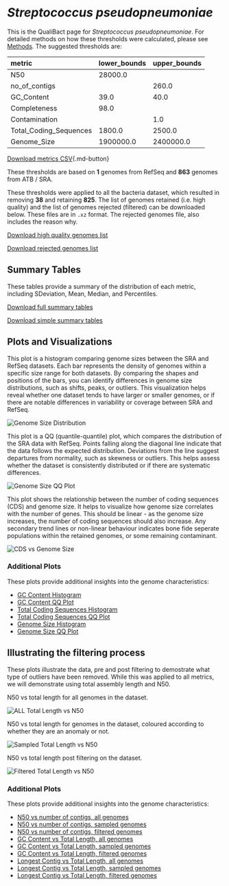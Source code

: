 # *Streptococcus pseudopneumoniae*

This is the QualiBact page for *Streptococcus pseudopneumoniae*. For detailed methods on how these thresholds were calculated, please see [Methods](../../methods.md).
The suggested thresholds are: 

| metric                 | lower_bounds   | upper_bounds   |
|:-----------------------|:---------------|:---------------|
| N50                    | 28000.0        |                |
| no_of_contigs          |                | 260.0          |
| GC_Content             | 39.0           | 40.0           |
| Completeness           | 98.0           |                |
| Contamination          |                | 1.0            |
| Total_Coding_Sequences | 1800.0         | 2500.0         |
| Genome_Size            | 1900000.0      | 2400000.0      |

[Download metrics CSV](Streptococcus_pseudopneumoniae_metrics.csv){.md-button}


These thresholds are based on **1** genomes from RefSeq and **863** genomes from ATB / SRA.

These thresholds were applied to all the bacteria dataset, which resulted in removing **38** and retaining **825**.
The list of genomes retained (i.e. high quality) and the list of genomes rejected (filtered) can be downloaded below. These files are in `.xz` format. The rejected genomes file, also includes the reason why.

[Download high quality genomes list](Streptococcus_pseudopneumoniae_high_quality_genomes.csv.xz)


[Download rejected genomes list](Streptococcus_pseudopneumoniae_filtered_out_genomes.csv.xz)



## Summary Tables
These tables provide a summary of the distribution of each metric, including SDeviation, Mean, Median, and Percentiles.

[Download full summary tables](summary.csv)

[Download simple summary tables](selected_summary.csv)

## Plots and Visualizations

This plot is a histogram comparing genome sizes between the SRA and RefSeq datasets. Each bar represents the density of genomes within a specific size range for both datasets. By comparing the shapes and positions of the bars, you can identify differences in genome size distributions, such as shifts, peaks, or outliers. This visualization helps reveal whether one dataset tends to have larger or smaller genomes, or if there are notable differences in variability or coverage between SRA and RefSeq.

![Genome Size Distribution](Genome_Size_refseq_histogram_kde.png)

This plot is a QQ (quantile-quantile) plot, which compares the distribution of the SRA data with RefSeq. Points falling along the diagonal line indicate that the data follows the expected distribution. Deviations from the line suggest departures from normality, such as skewness or outliers. This helps assess whether the dataset is consistently distributed or if there are systematic differences.

![Genome Size QQ Plot](Genome_Size_refseq_qqplot.png)

This plot shows the relationship between the number of coding sequences (CDS) and genome size. It helps to visualize how genome size correlates with the number of genes. This should be linear - as the genome size increases, the number of coding sequences should also increase. Any secondary trend lines or non-linear behaviour indicates bone fide seperate populations within the retained genomes, or some remaining contaminant. 

![CDS vs Genome Size](Streptococcus_pseudopneumoniae_CDS_vs_Genome_Size.png)

### Additional Plots

These plots provide additional insights into the genome characteristics:

- [GC Content Histogram](GC_Content_refseq_histogram_kde.png)
- [GC Content QQ Plot](GC_Content_refseq_qqplot.png)
- [Total Coding Sequences Histogram](Total_Coding_Sequences_refseq_histogram_kde.png)
- [Total Coding Sequences QQ Plot](Total_Coding_Sequences_refseq_qqplot.png)
- [Genome Size Histogram](Genome_Size_refseq_histogram_kde.png)
- [Genome Size QQ Plot](Genome_Size_refseq_qqplot.png)
## Illustrating the filtering process
These plots illustrate the data, pre and post filtering to demostrate what type of outliers have been removed. While this was applied to all metrics, we will demonstrate using total assembly length and N50.

N50 vs total length for all genomes in the dataset.

![ALL Total Length vs N50](Streptococcus_pseudopneumoniae_all_total_length_N50.png)

N50 vs total length for genomes in the dataset, coloured according to whether they are an anomaly or not.

![Sampled Total Length vs N50](Streptococcus_pseudopneumoniae_sample_total_length_N50.png)

N50 vs total length post filtering on the dataset.

![Filtered Total Length vs N50](Streptococcus_pseudopneumoniae_filt_total_length_N50.png)

### Additional Plots

These plots provide additional insights into the genome characteristics:

- [N50 vs number of contigs, all genomes](Streptococcus_pseudopneumoniae_all_N50_number.png)
- [N50 vs number of contigs, sampled genomes](Streptococcus_pseudopneumoniae_sample_N50_number.png)
- [N50 vs number of contigs, filtered genomes](Streptococcus_pseudopneumoniae_filt_N50_number.png)
- [GC Content vs Total Length, all genomes](Streptococcus_pseudopneumoniae_all_total_length_GC_Content.png)
- [GC Content vs Total Length, sampled genomes](Streptococcus_pseudopneumoniae_sample_total_length_GC_Content.png)
- [GC Content vs Total Length, filtered genomes](Streptococcus_pseudopneumoniae_filt_total_length_GC_Content.png)
- [Longest Contig vs Total Length, all genomes](Streptococcus_pseudopneumoniae_all_total_length_longest.png)
- [Longest Contig vs Total Length, sampled genomes](Streptococcus_pseudopneumoniae_sample_total_length_longest.png)
- [Longest Contig vs Total Length, filtered genomes](Streptococcus_pseudopneumoniae_filt_total_length_longest.png)
